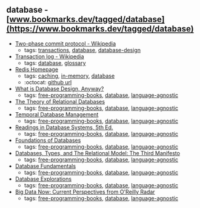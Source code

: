 database - [www.bookmarks.dev/tagged/database](https://www.bookmarks.dev/tagged/database)
---
* [Two-phase commit protocol - Wikipedia](https://en.wikipedia.org/wiki/Two-phase_commit_protocol)
    * tags: [transactions](../tags/transactions.md), [database](../tags/database.md), [database-design](../tags/database-design.md)
* [Transaction log - Wikipedia](https://en.wikipedia.org/wiki/Transaction_log)
    * tags: [database](../tags/database.md), [glossary](../tags/glossary.md)
* [Redis Homepage](https://redis.io/)
    * tags: [caching](../tags/caching.md), [in-memory](../tags/in-memory.md), [database](../tags/database.md)
    * :octocat: [github url](https://github.com/antirez/redis)
* [What is Database Design, Anyway?](http://www.oreilly.com/data/free/what-is-database-design-anyway.csp)
    * tags: [free-programming-books](../tags/free-programming-books.md), [database](../tags/database.md), [language-agnostic](../tags/language-agnostic.md)
* [The Theory of Relational Databases](http://web.cecs.pdx.edu/~maier/TheoryBook/TRD.html)
    * tags: [free-programming-books](../tags/free-programming-books.md), [database](../tags/database.md), [language-agnostic](../tags/language-agnostic.md)
* [Temporal Database Management](http://people.cs.aau.dk/~csj/Thesis/)
    * tags: [free-programming-books](../tags/free-programming-books.md), [database](../tags/database.md), [language-agnostic](../tags/language-agnostic.md)
* [Readings in Database Systems, 5th Ed.](http://www.redbook.io)
    * tags: [free-programming-books](../tags/free-programming-books.md), [database](../tags/database.md), [language-agnostic](../tags/language-agnostic.md)
* [Foundations of Databases](http://webdam.inria.fr/Alice/)
    * tags: [free-programming-books](../tags/free-programming-books.md), [database](../tags/database.md), [language-agnostic](../tags/language-agnostic.md)
* [Databases, Types, and The Relational Model: The Third Manifesto](http://www.dcs.warwick.ac.uk/~hugh/TTM/DTATRM.pdf)
    * tags: [free-programming-books](../tags/free-programming-books.md), [database](../tags/database.md), [language-agnostic](../tags/language-agnostic.md)
* [Database Fundamentals](http://public.dhe.ibm.com/software/dw/db2/express-c/wiki/Database_fundamentals.pdf)
    * tags: [free-programming-books](../tags/free-programming-books.md), [database](../tags/database.md), [language-agnostic](../tags/language-agnostic.md)
* [Database Explorations](http://www.dcs.warwick.ac.uk/~hugh/TTM/Database-Explorations-revision-2.pdf)
    * tags: [free-programming-books](../tags/free-programming-books.md), [database](../tags/database.md), [language-agnostic](../tags/language-agnostic.md)
* [Big Data Now: Current Perspectives from O'Reilly Radar](http://shop.oreilly.com/product/0636920022640.do)
    * tags: [free-programming-books](../tags/free-programming-books.md), [database](../tags/database.md), [language-agnostic](../tags/language-agnostic.md)
